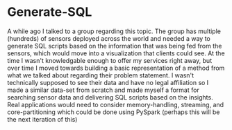 # Generate-SQL

A while ago I talked to a group regarding this topic. The group has multiple (hundreds) of sensors deployed across the world and needed a way to generate SQL scripts based on the information that was being fed from the sensors, which would move into a visualization that clients could see. At the time I wasn't knowledgable enough to offer my services right away, but over time I moved towards building a basic representation of a method from what we talked about regarding their problem statement. I wasn't technically supposed to see their data and have no legal affiliation so I made a similar data-set from scratch and made myself a format for searching sensor data and delivering SQL scripts based on the insights. Real applications would need to consider memory-handling, streaming, and core-partitioning which could be done using PySpark (perhaps this will be the next iteration of this)
